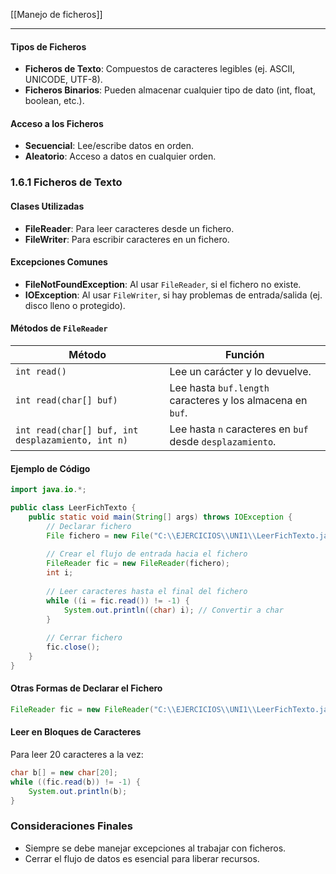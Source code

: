 [[Manejo de ficheros]]

----
#### Tipos de Ficheros

- **Ficheros de Texto**: Compuestos de caracteres legibles (ej. ASCII, UNICODE, UTF-8).
- **Ficheros Binarios**: Pueden almacenar cualquier tipo de dato (int, float, boolean, etc.).

#### Acceso a los Ficheros

- **Secuencial**: Lee/escribe datos en orden.
- **Aleatorio**: Acceso a datos en cualquier orden.

### 1.6.1 Ficheros de Texto

#### Clases Utilizadas

- **FileReader**: Para leer caracteres desde un fichero.
- **FileWriter**: Para escribir caracteres en un fichero.

#### Excepciones Comunes

- **FileNotFoundException**: Al usar `FileReader`, si el fichero no existe.
- **IOException**: Al usar `FileWriter`, si hay problemas de entrada/salida (ej. disco lleno o protegido).

#### Métodos de `FileReader`

|Método|Función|
|---|---|
|`int read()`|Lee un carácter y lo devuelve.|
|`int read(char[] buf)`|Lee hasta `buf.length` caracteres y los almacena en `buf`.|
|`int read(char[] buf, int desplazamiento, int n)`|Lee hasta `n` caracteres en `buf` desde `desplazamiento`.|

#### Ejemplo de Código
```java
import java.io.*;

public class LeerFichTexto {
    public static void main(String[] args) throws IOException {
        // Declarar fichero
        File fichero = new File("C:\\EJERCICIOS\\UNI1\\LeerFichTexto.java");
        
        // Crear el flujo de entrada hacia el fichero
        FileReader fic = new FileReader(fichero);
        int i;
        
        // Leer caracteres hasta el final del fichero
        while ((i = fic.read()) != -1) { 
            System.out.println((char) i); // Convertir a char
        }
        
        // Cerrar fichero
        fic.close(); 
    }
}

```

#### Otras Formas de Declarar el Fichero
```java
FileReader fic = new FileReader("C:\\EJERCICIOS\\UNI1\\LeerFichTexto.java");
```

#### Leer en Bloques de Caracteres

Para leer 20 caracteres a la vez:
```java
char b[] = new char[20];
while ((fic.read(b)) != -1) {
    System.out.println(b);
}
```

### Consideraciones Finales

- Siempre se debe manejar excepciones al trabajar con ficheros.
- Cerrar el flujo de datos es esencial para liberar recursos.